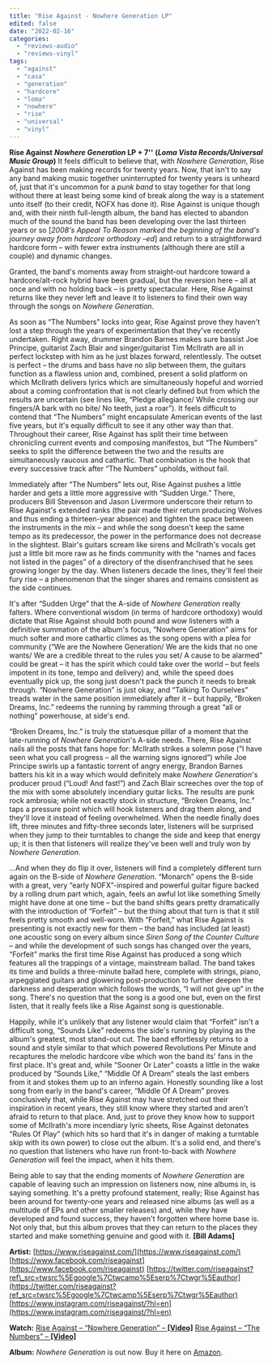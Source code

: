 ```yaml
---
title: "Rise Against - Nowhere Generation LP"
edited: false
date: "2022-02-16"
categories:
  - "reviews-audio"
  - "reviews-vinyl"
tags:
  - "against"
  - "casa"
  - "generation"
  - "hardcore"
  - "loma"
  - "nowhere"
  - "rise"
  - "universal"
  - "vinyl"
---
```


**Rise Against** **_Nowhere Generation_ LP + 7''** **(_Loma Vista Records/Universal Music Group_)** It feels difficult to believe that, with _Nowhere Generation_, Rise Against has been making records for twenty years. Now, that isn't to say any band making music together uninterrupted for twenty years is unheard of, just that it's uncommon for a _punk band_ to stay together for that long without there at least being some kind of break along the way is a statement unto itself (to their credit, NOFX has done it). Rise Against is unique though and, with their ninth full-length album, the band has elected to abandon much of the sound the band has been developing over the last thirteen years or so \[_2008's Appeal To Reason marked the beginning of the band's journey away from hardcore orthodoxy –ed_\] and return to a straightforward hardcore form – with fewer extra instruments (although there are still a couple) and dynamic changes.

Granted, the band's moments away from straight-out hardcore toward a hardcore/alt-rock hybrid have been gradual, but the reversion here – all at once and with no holding back – is pretty spectacular. Here, Rise Against returns like they never left and leave it to listeners to find their own way through the songs on _Nowhere Generation_.

As soon as “The Numbers” locks into gear, Rise Against prove they haven't lost a step through the years of experimentation that they've recently undertaken. Right away, drummer Brandon Barnes makes sure bassist Joe Principe, guitarist Zach Blair and singer/guitarist Tim McIlrath are all in perfect lockstep with him as he just blazes forward, relentlessly. The outset is perfect – the drums and bass have no slip between them, the guitars function as a flawless union and, combined, present a solid platform on which McIlrath delivers lyrics which are simultaneously hopeful and worried about a coming confrontation that is not clearly defined but from which the results are uncertain (see lines like, “Pledge allegiance/ While crossing our fingers/A bark with no bite/ No teeth, just a roar”). It feels difficult to contend that “The Numbers” might encapsulate American events of the last five years, but it's equally difficult to see it any other way than that. Throughout their career, Rise Against has split their time between chronicling current events and composing manifestos, but “The Numbers” seeks to split the difference between the two and the results are simultaneously raucous and cathartic. That combination is the hook that every successive track after “The Numbers” upholds, without fail.

Immediately after “The Numbers” lets out, Rise Against pushes a little harder and gets a little more aggressive with “Sudden Urge.” There, producers Bill Stevenson and Jason Livermore underscore their return to Rise Against's extended ranks (the pair made their return producing Wolves and thus ending a thirteen-year absence) and tighten the space between the instruments in the mix – and while the song doesn't keep the same tempo as its predecessor, the power in the performance does not decrease in the slightest. Blair's guitars scream like sirens and McIlrath's vocals get just a little bit more raw as he finds community with the “names and faces not listed in the pages” of a directory of the disenfranchised that he sees growing longer by the day. When listeners decade the lines, they'll feel their fury rise – a phenomenon that the singer shares and remains consistent as the side continues.

It's after “Sudden Urge” that the A-side of _Nowhere Generation_ really falters. Where conventional wisdom (in terms of hardcore orthodoxy) would dictate that Rise Against should both pound and wow listeners with a definitive summation of the album's focus, “Nowhere Generation” aims for much softer and more cathartic climes as the song opens with a plea for community (“We are the Nowhere Generation/ We are the kids that no one wants/ We are a credible threat to the rules you set/ A cause to be alarmed” could be great – it has the spirit which could take over the world – but feels impotent in its tone, tempo and delivery) and, while the speed does eventually pick up, the song just doesn't pack the punch it needs to break through. “Nowhere Generation” is just okay, and “Talking To Ourselves” treads water in the same position immediately after it – but happily, “Broken Dreams, Inc.” redeems the running by ramming through a great “all or nothing” powerhouse, at side's end.

“Broken Dreams, Inc.” is truly the statuesque pillar of a moment that the late-running of _Nowhere Generation_'s A-side needs. There, Rise Against nails all the posts that fans hope for: McIlrath strikes a solemn pose (“I have seen what you call progress – all the warning signs ignored”) while Joe Principe swirls up a fantastic torrent of angry energy, Brandon Barnes batters his kit in a way which would definitely make _Nowhere Generation_'s producer proud (“Loud! And fast!”) and Zach Blair screeches over the top of the mix with some absolutely incendiary guitar licks. The results are punk rock ambrosia; while not exactly stock in structure, “Broken Dreams, Inc.” taps a pressure point which will hook listeners and drag them along, and they'll love it instead of feeling overwhelmed. When the needle finally does lift, three minutes and fifty-three seconds later, listeners will be surprised when they jump to their turntables to change the side and keep that energy up; it is then that listeners will realize they've been well and truly won by _Nowhere Generation_.

...And when they do flip it over, listeners will find a completely different turn again on the B-side of _Nowhere Generation_. “Monarch” opens the B-side with a great, very “early NOFX”-inspired and powerful guitar figure backed by a rolling drum part which, again, feels an awful lot like something Smelly might have done at one time – but the band shifts gears pretty dramatically with the introduction of “Forfeit” – but the thing about that turn is that it still feels pretty smooth and well-worn. With “Forfeit,” what Rise Against is presenting is not exactly new for them – the band has included (at least) one acoustic song on every album since _Siren Song of the Counter Culture_ – and while the development of such songs has changed over the years, “Forfeit” marks the first time Rise Against has produced a song which features all the trappings of a vintage, mainstream ballad. The band takes its time and builds a three-minute ballad here, complete with strings, piano, arpeggiated guitars and glowering post-production to further deepen the darkness and desperation which follows the words, “I will not give up” in the song. There's no question that the song is a good one but, even on the first listen, that it really feels like a Rise Against song is questionable.

Happily, while it's unlikely that any listener would claim that “Forfeit” isn't a difficult song, “Sounds Like” redeems the side's running by playing as the album's greatest, most stand-out cut. The band effortlessly returns to a sound and style similar to that which powered Revolutions Per Minute and recaptures the melodic hardcore vibe which won the band its' fans in the first place. It's great and, while “Sooner Or Later” coasts a little in the wake produced by “Sounds Like,” “Middle Of A Dream” steals the last embers from it and stokes them up to an inferno again. Honestly sounding like a lost song from early in the band's career, “Middle Of A Dream” proves conclusively that, while Rise Against may have stretched out their inspiration in recent years, they still know where they started and aren't afraid to return to that place. And, just to prove they know how to support some of McIlrath's more incendiary lyric sheets, Rise Against detonates “Rules Of Play” (which hits so hard that it's in danger of making a turntable skip with its own power) to close out the album. It's a solid end, and there's no question that listeners who have run front-to-back with _Nowhere Generation_ will feel the impact, when it hits them.

Being able to say that the ending moments of _Nowhere Generation_ are capable of leaving such an impression on listeners now, nine albums in, is saying something. It's a pretty profound statement, really; Rise Against has been around for twenty-one years and released nine albums (as well as a multitude of EPs and other smaller releases) and, while they have developed and found success, they haven't forgotten where home base is. Not only that, but this album proves that they can return to the places they started and make something genuine and good with it. **\[Bill Adams\]**

**Artist:** [https://www.riseagainst.com/](https://www.riseagainst.com/) [https://www.facebook.com/riseagainst](https://www.facebook.com/riseagainst) [https://twitter.com/riseagainst?ref\_src=twsrc%5Egoogle%7Ctwcamp%5Eserp%7Ctwgr%5Eauthor](https://twitter.com/riseagainst?ref_src=twsrc%5Egoogle%7Ctwcamp%5Eserp%7Ctwgr%5Eauthor) [https://www.instagram.com/riseagainst/?hl=en](https://www.instagram.com/riseagainst/?hl=en)

**Watch:** [Rise Against – “Nowhere Generation” – **\[Video\]**](https://www.youtube.com/watch?v=75S5PDXTEVQ) [Rise Against – “The Numbers” – **\[Video\]**](https://www.youtube.com/watch?v=k0aS7AvD_mc)

**Album:** _Nowhere Generation_ is out now. Buy it here on [Amazon](https://www.amazon.com/Nowhere-Generation-LP-Rise-Against/dp/B08YQR5VX6/ref=sr_1_1?keywords=rise+against+nowhere+generation&qid=1643392565&sprefix=Rise+Against%2Caps%2C98&sr=8-1).

